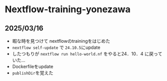 # Nextflow-training-yonezawa

## 2025/03/16

- 暇な時を見つけて nextflowのtrainingをはじめた
- `nextflow self-update` で `24.10.5`にupdate
- したつもりが `nextflow run hello-world.nf` をやると24．10．4 に戻っていた...
- Dockerfileをupdate
- `publishDir`を覚えた
